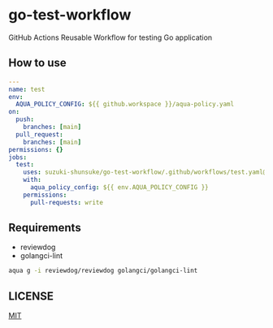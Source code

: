 # go-test-workflow

GitHub Actions Reusable Workflow for testing Go application

## How to use

```yaml
---
name: test
env:
  AQUA_POLICY_CONFIG: ${{ github.workspace }}/aqua-policy.yaml
on:
  push:
    branches: [main]
  pull_request:
    branches: [main]
permissions: {}
jobs:
  test:
    uses: suzuki-shunsuke/go-test-workflow/.github/workflows/test.yaml@fc631d6d1b9b19730fc20dcde15966497469d7fe # v0.1.1
    with:
      aqua_policy_config: ${{ env.AQUA_POLICY_CONFIG }}
    permissions:
      pull-requests: write
```

## Requirements

- reviewdog
- golangci-lint

```sh
aqua g -i reviewdog/reviewdog golangci/golangci-lint
```

## LICENSE

[MIT](LICENSE)
